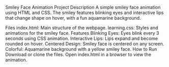 Smiley Face Animation Project
Description
A simple smiley face animation using HTML and CSS. The smiley features blinking eyes and interactive lips that change shape on hover, with a fun aquamarine background.

Files
index.html: Main structure of the webpage.
learning.css: Styles and animations for the smiley face.
Features
Blinking Eyes: Eyes blink every 3 seconds using CSS animation.
Interactive Lips: Lips expand and become rounded on hover.
Centered Design: Smiley face is centered on any screen.
Colorful: Aquamarine background with a yellow smiley face.
How to Run
Download or clone the files.
Open index.html in a browser to view the animation. 
